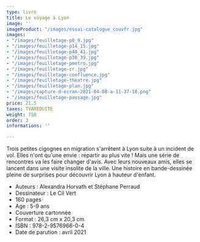 ```yaml
---
type: livre
title: Le voyage à Lyon
image: ''
imageProduct: "/images/essai-catalogue_couvfr.jpg"
images:
- "/images/feuilletage-p8_9.jpg"
- "/images/feuilletage-p14_15.jpg"
- "/images/feuilletage-p40_41.jpg"
- "/images/feuilletage-p38_39.jpg"
- "/images/feuilletage-pmetro.jpg"
- "/images/feuilletage-cr.jpg"
- "/images/feuilletage-confluence.jpg"
- "/images/feuilletage-theatre.jpg"
- "/images/feuilletage-plan.jpg"
- "/images/capture-d-ecran-2021-04-08-a-11-37-18.png"
- "/images/feuilletage-passage.jpg"
price: 21.5
taxes: TVAREDUITE
weight: 750
order: 3
informations: ''

---
```

Trois petites cigognes en migration s'arrêtent à Lyon suite à un incident de vol. Elles n'ont qu'une envie : repartir au plus vite ! Mais une série de rencontres va les faire changer d'avis. Avec leurs nouveaux amis, elles se lancent dans une visite insolite de la ville. Une histoire en bande-dessinée pleine de surprises pour découvrir Lyon à hauteur d'enfant.

* Auteurs : Alexandra Horvath et Stéphane Perraud
* Dessinateur : Le Cil Vert
* 160 pages
* Age : 5-9 ans
* Couverture cartonnée
* Format : 26,3 cm x 20,3 cm
* ISBN : 978-2-9576966-0-4
* Date de parution : avril 2021